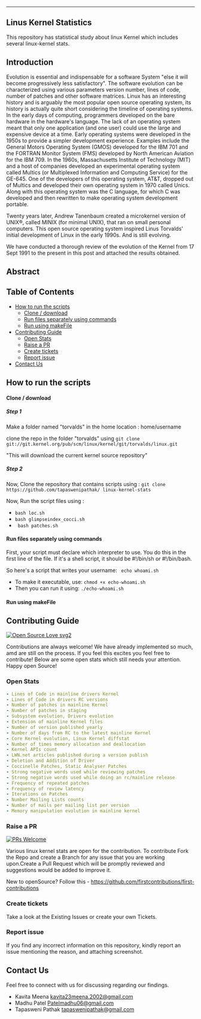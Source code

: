 
----------------------
Linus Kernel Statistics
----------------------
This repository has statistical study about linux Kernel which includes several linux-kernel stats.


## Introduction
Evolution is essential and indispensable for a software System "else it will become progressively less satisfactory". The software evolution can be characterized using various parameters version number, lines of code, number of patches and other software matrices. Linux has an interesting history and is arguably the most popular open source operating system, its history is actually quite short considering the timeline of operating systems.  In the early days of computing, programmers developed on the bare hardware in the hardware's language. The lack of an operating system meant that only one application (and one user) could use the large and expensive device at a time. Early operating systems were developed in the 1950s to provide a simpler development experience. Examples include the General Motors Operating System (GMOS) developed for the IBM 701 and the FORTRAN Monitor System (FMS) developed by North American Aviation for the IBM 709.
In the 1960s, Massachusetts Institute of Technology (MIT) and a host of companies developed an experimental operating system called Multics (or Multiplexed Information and Computing Service) for the GE-645. One of the developers of this operating system, AT&T, dropped out of Multics and developed their own operating system in 1970 called Unics. Along with this operating system was the C language, for which C was developed and then rewritten to make operating system development portable.

Twenty years later, Andrew Tanenbaum created a microkernel version of UNIX®, called MINIX (for minimal UNIX), that ran on small personal computers. This open source operating system inspired Linus Torvalds' initial development of Linux in the early 1990s. And is still evolving.

We have conducted a thorough review of the evolution of the Kernel from 17 Sept 1991 to the present in this post and attached the results obtained. 

## Abstract

## Table of Contents
- [How to run the scripts](How-to-run-the-scripts)
  - [Clone / download]()
  - [Run files separately using commands]()
  - [Run using makeFile]()
- [Contributing Guide]()
  - [Open Stats]()
  - [Raise a PR]()
  - [Create tickets]()
  - [Report issue]()
- [Contact Us]()

## How to run the scripts   
#### Clone / download
##### Step 1
Make a folder named "torvalds" in the home location : home/username

clone the repo in the folder "torvalds" using ``` git clone git://git.kernel.org/pub/scm/linux/kernel/git/torvalds/linux.git ```

"This will download the current kernel source repository"

##### Step 2
Now, Clone the repository that contains scripts using : ``` git clone https://github.com/tapaswenipathak/ linux-kernel-stats ```

Now, Run the script files using : 
- ``` bash loc.sh ```
- ``` bash glimpseindex_cocci.sh ```
- ``` bash patches.sh```

#### Run files separately using commands 
First, your script must declare which interpreter to use. You do this in the first line of the file. If it's a shell script, it should be #!/bin/sh or #!/bin/bash.

So here's a script that writes your username: ``` echo whoami.sh```
- To make it executable, use:
```chmod +x echo-whoami.sh```
- Then you can run it using:
```./echo-whoami.sh```

#### Run using makeFile

## Contributing Guide
[![Open Source Love svg2](https://badges.frapsoft.com/os/v2/open-source.svg?v=103)](https://github.com/ellerbrock/open-source-badges/)

Contributions are always welcome! We have already implemented so much, amd are still on the process. If you feel this excites you feel free to contribute! Below are some open stats which still needs your attention. Happy open Source!

### Open Stats 
```yml
- Lines of Code in mainline drivers Kernel
- Lines of Code in drivers RC versions 
- Number of patches in mainline Kernel
- Number of patches in staging
- Subsystem evolution, Drivers evolution
- Extension of mainline Kernel files
- Number of version published yearly
- Number of days from RC to the latest mainline Kernel
- Core Kernel evolution, Linux Kernel diffstat
- Number of times memory allocation and deallocation
- Kernel APIs count
- LWN.net articles published during a version publish
- Deletion and Addition of Driver
- Coccinelle Patches, Static Analyser Patches
- Strong negative words used while reviewing patches
- Strong negative words used while doing an rc/mainline release
- Frequency of repeated patches
- Frequency of review latency
- Iterations on Patches
- Number Mailing Lists counts
- Number of mails per mailing list per version
- Memory manipulation evolution in mainline kernel

```
### Raise a PR
[![PRs Welcome](https://img.shields.io/badge/PRs-welcome-brightgreen.svg?style=flat-square)](http://makeapullrequest.com)

Various linux kernel stats are open for the contribution. To contribute Fork the Repo and create a Branch for any issue that you are working upon.Create a Pull Request which will be promptly reviewed and suggestions would be added to improve it.

New to openSource? Follow this - https://github.com/firstcontributions/first-contributions 

### Create tickets
Take a look at the Existing Issues or create your own Tickets.

### Report issue
If you find any incorrect information on this repository, kindly report an issue mentioning the reason, and attaching screenshot.

## Contact Us
Feel free to connect with us for discussing regarding our findings.

- Kavita Meena <kavita23meena.2002@gmail.com>
- Madhu Patel <Patelmadhu06@gmail.com>
- Tapasweni Pathak <tapaswenipathak@gmail.com>





